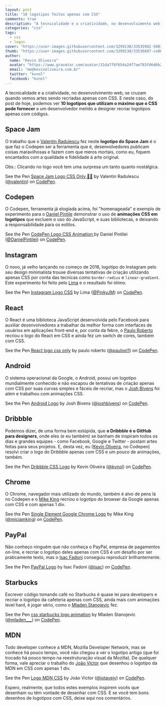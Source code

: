 ```yaml
---
layout: post
title: "10 logotipos feitos apenas com CSS"
comments: true
description: "A tecnicalidade e a criatividade, no desenvolvimento web, se cruzam quando vemos artes sendo recriadas apenas com CSS. Neste caso, logotipos."
categories: "css"
tags:
  - css
  - logos
cover: "https://user-images.githubusercontent.com/3299130/33535982-50836f12-d898-11e7-8f13-14963a1d01d5.png"
thumb: "https://user-images.githubusercontent.com/3299130/33536697-ce06655c-d89d-11e7-9c71-c4b6df3440d3.png"
author:
  name: "Kevin Oliveira"
  avatar: "https://www.gravatar.com/avatar/31da7f8f654a24f7ae783fd6d6b2fdd5"
  email: "me@kevinoliveira.com.br"
  twitter: "kvnol"
  facebook: "kvnol"
---
```


A tecnicalidade e a criatividade, no desenvolvimento web, se cruzam quando vemos artes sendo recriadas apenas com CSS. E neste caso, do post de hoje, podemos ver **10 logotipos que utilizam o máximo que o CSS pode fornecer** a um desenvolvedor metido a designer recriar logotipos apenas com códigos.

## Space Jam

O trabalho que o [Valentin Radulescu](https://codepen.io/valentin) fez neste **logotipo do Space Jam** é o que faz o Codepen ser a ferramenta que é, desenvolvedores publicam coisas maravilhosas e fazem com que meros mortais, como eu, fiquem encantados com a qualidade e fidelidade à arte original.

Obs.: Clicando no logo você tem uma surpresa um tanto quanto nostálgica.

<p data-height="600" data-theme-id="light" data-slug-hash="NaJMmG" data-default-tab="result" data-user="valentin" data-embed-version="2" data-pen-title="Space Jam Logo CSS Only 🐰🏀" class="codepen">See the Pen <a href="https://codepen.io/valentin/pen/NaJMmG/">Space Jam Logo CSS Only 🐰🏀</a> by Valentin Radulescu (<a href="https://codepen.io/valentin">@valentin</a>) on <a href="https://codepen.io">CodePen</a>.</p>

## Codepen

O Codepen, ferramenta já elogiada acima, foi "homenageada" e exemplo de experimento para o [Daniel Pintile](https://codepen.io/DanielPintilei) demonstrar o uso de **animações CSS em logotipos** que excluem o uso do JavaScript, e suas bibliotecas, e deixando a responsabilidade para os estilos.

<p data-height="600" data-theme-id="light" data-slug-hash="qNYZrV" data-default-tab="result" data-user="DanielPintilei" data-embed-version="2" data-pen-title="CodePen Logo CSS Animation " class="codepen">See the Pen <a href="https://codepen.io/DanielPintilei/pen/qNYZrV/">CodePen Logo CSS Animation </a> by Daniel Pintilei (<a href="https://codepen.io/DanielPintilei">@DanielPintilei</a>) on <a href="https://codepen.io">CodePen</a>.</p>

## Instagram

O novo, já velho lançando no começo de 2016, logotipo do Instagram pelo seu design minimalista trouxe diversas tentativas de criação utilizando apenas CSS por conta das tecnicas como `border-radius` e `linear-gradient`. Este experimento foi feito pelo [Lima](https://codepen.io/PinkyJM) e o resultado foi ótimo.

<p data-height="600" data-theme-id="light" data-slug-hash="OWryYy" data-default-tab="result" data-user="PinkyJM" data-embed-version="2" data-pen-title="Instagram Logo CSS" class="codepen">See the Pen <a href="https://codepen.io/PinkyJM/pen/OWryYy/">Instagram Logo CSS</a> by Lima (<a href="https://codepen.io/PinkyJM">@PinkyJM</a>) on <a href="https://codepen.io">CodePen</a>.</p>

## React

O React é uma biblioteca JavaScript desenvolvida pelo Facebook para auxiliar desenvolvedores a trabalhar da melhor forma com interfaces de usuários em aplicações front-end e, por conta da febre, o [Paulo Roberto](https://codepen.io/pauloxt1) recriou o logo do React em CSS e ainda fez um switch de cores, também com CSS.

<p data-height="600" data-theme-id="light" data-slug-hash="vXzgxg" data-default-tab="result" data-user="pauloxt1" data-embed-version="2" data-pen-title="React logo css only" class="codepen">See the Pen <a href="https://codepen.io/pauloxt1/pen/vXzgxg/">React logo css only</a> by paulo roberto (<a href="https://codepen.io/pauloxt1">@pauloxt1</a>) on <a href="https://codepen.io">CodePen</a>.</p>

## Android

O sistema operacional da Google, o Android, possui um logotipo mundialmente conhecido e não escapou de tentativas de criação apenas com CSS por suas curvas simples e fáceis de recriar, mas o [Josh Bivens](https://codepen.io/joshbivens) foi além e trabalhou com animações CSS.

<p data-height="600" data-theme-id="light" data-slug-hash="EPVQvp" data-default-tab="result" data-user="joshbivens" data-embed-version="2" data-pen-title="Android Logo" class="codepen">See the Pen <a href="https://codepen.io/joshbivens/pen/EPVQvp/">Android Logo</a> by Josh Bivens (<a href="https://codepen.io/joshbivens">@joshbivens</a>) on <a href="https://codepen.io">CodePen</a>.</p>

## Dribbble

Podemos dizer, de uma forma bem estúpida, que **o Dribbble é o GitHub para designers**, onde eles (e eu também) se banham de inspiram todos os dias e grandes equipes - como Facebook, Google e Twitter - postam artes feitas para seus projetos. E, desta vez, eu ([Kevin Oliveira](https://codepen.io/kvnol/), no Codepen) resolvi criar o logo do Dribbble apenas com CSS e um pouco de animações, também.

<p data-height="600" data-theme-id="light" data-slug-hash="BmxNaZ" data-default-tab="result" data-user="kvnol" data-embed-version="2" data-pen-title="Dribbble CSS Logo" class="codepen">See the Pen <a href="https://codepen.io/kvnol/pen/BmxNaZ/">Dribbble CSS Logo</a> by Kevin Oliveira (<a href="https://codepen.io/kvnol">@kvnol</a>) on <a href="https://codepen.io">CodePen</a>.</p>

## Chrome

O Chrome, navegador mais utilizado do mundo, também é alvo de pens lá no Codepen e o [Mike King](https://codepen.io/micjamking) recriou o logotipo do browser da Google apenas com CSS e com apenas 1 div.

<p data-height="600" data-theme-id="light" data-slug-hash="xEbrd" data-default-tab="result" data-user="micjamking" data-embed-version="2" data-pen-title="Single Element Google Chrome Logo" class="codepen">See the Pen <a href="https://codepen.io/micjamking/pen/xEbrd/">Single Element Google Chrome Logo</a> by Mike King (<a href="https://codepen.io/micjamking">@micjamking</a>) on <a href="https://codepen.io">CodePen</a>.</p>

## PayPal

Não conheço ninguém que não conheça o PayPal, empresa de pagamentos on-line, e recriar o logotipo deles apenas com CSS é um desafio por ser praticamente texto, mas o [Isac Fadoni](https://codepen.io/isac) conseguiu reproduzir brilhantemente.

<p data-height="600" data-theme-id="light" data-slug-hash="jELyQx" data-default-tab="result" data-user="isac" data-embed-version="2" data-pen-title="PayPal Logo" class="codepen">See the Pen <a href="https://codepen.io/isac/pen/jELyQx/">PayPal Logo</a> by Isac Fadoni (<a href="https://codepen.io/isac">@isac</a>) on <a href="https://codepen.io">CodePen</a>.</p>

## Starbucks

Escrever código tomando café no Starbucks é quase lei para developers e recriar o logotipo da cafeteria apenas com CSS, ainda mais com animações level hard, é jogar sério, como o [Mladen Stanojevic](https://codepen.io/mladen___/pen/emLBQe?) fez.

<p data-height="600" data-theme-id="light" data-slug-hash="emLBQe" data-default-tab="result" data-user="mladen___" data-embed-version="2" data-pen-title="css starbucks logo animation" class="codepen">See the Pen <a href="https://codepen.io/mladen___/pen/emLBQe/">css starbucks logo animation</a> by Mladen Stanojevic (<a href="https://codepen.io/mladen___">@mladen___</a>) on <a href="https://codepen.io">CodePen</a>.</p>

## MDN

Todo developer conhece a MDN, Mozilla Developer Network, mas se conhece há pouco tempo, você não chegou a ver o logotipo antigo (que foi trocado há pouco tempo na reestruturação visual da Mozilla). De qualquer forma, vale apreciar o trabalho do [João Victor](https://codepen.io/jotavejv) que desenhou o logotipo da MDN em CSS com apenas 1 div.

<p data-height="600" data-theme-id="light" data-slug-hash="FBKCJ" data-default-tab="result" data-user="jotavejv" data-embed-version="2" data-pen-title="Logo MDN CSS" class="codepen">See the Pen <a href="https://codepen.io/jotavejv/pen/FBKCJ/">Logo MDN CSS</a> by João Victor (<a href="https://codepen.io/jotavejv">@jotavejv</a>) on <a href="https://codepen.io">CodePen</a>.</p>
<script async src="https://production-assets.codepen.io/assets/embed/ei.js"></script>

Espero, realmente, que todos estes exemplos inspirem vocês que desenham ou têm vontade de desenhar com CSS. E se você tem bons desenhos de logotipos com CSS, deixe aqui nos comentários.
